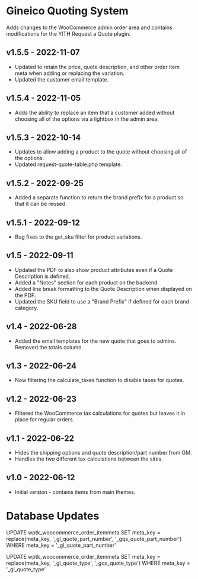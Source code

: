 Gineico Quoting System
==========

Adds changes to the WooCommerce admin order area and contains modifications for the YITH Request a Quote plugin. 

## v1.5.5 - 2022-11-07
* Updated to retain the price, quote description, and other order item meta when adding or replacing the variation.
* Updated the customer email template.

## v1.5.4 - 2022-11-05
* Adds the ability to replace an item that a customer added without choosing all of the options via a lightbox in the admin area.

## v1.5.3 - 2022-10-14
* Updates to allow adding a product to the quote without choosing all of the options.
* Updated request-quote-table.php template.

## v1.5.2 - 2022-09-25
* Added a separate function to return the brand prefix for a product so that it can be reused.

## v1.5.1 - 2022-09-12
* Bug fixes to the get_sku filter for product variations.

## v1.5 - 2022-09-11
* Updated the PDF to also show product attributes even if a Quote Description is defined.
* Added a "Notes" section for each product on the backend.
* Added line break formatting to the Quote Description when displayed on the PDF.
* Updated the SKU field to use a "Brand Prefix" if defined for each brand category.

## v1.4 - 2022-06-28
* Added the email templates for the new quote that goes to admins. Removed the totals column.

## v1.3 - 2022-06-24
* Now filtering the calculate_taxes function to disable taxes for quotes.

## v1.2 - 2022-06-23
* Filtered the WooCommerce tax calculations for quotes but leaves it in place for regular orders.

## v1.1 - 2022-06-22
* Hides the shipping options and quote description/part number from GM.
* Handles the two different tax calculations between the sites.

## v1.0 - 2022-06-12
* Initial version - contains items from main themes.

# Database Updates
UPDATE wptk_woocommerce_order_itemmeta SET meta_key = replace(meta_key, '_gl_quote_part_number', '_gqs_quote_part_number') WHERE meta_key = '_gl_quote_part_number'


UPDATE wptk_woocommerce_order_itemmeta SET meta_key = replace(meta_key, '_gl_quote_type', '_gqs_quote_type') WHERE meta_key = '_gl_quote_type'

